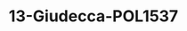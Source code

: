 ---
title: 13-Giudecca-POL1537
image: 13-Giudecca-POL1537.jpg
brand: elisabetta-polignano
layout: vestito
---